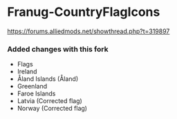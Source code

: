 # Franug-CountryFlagIcons

https://forums.alliedmods.net/showthread.php?t=319897

### Added changes with this fork
 - Flags
  - Ireland
  - Åland Islands (Åland)
  - Greenland
  - Faroe Islands
  - Latvia (Corrected flag)
  - Norway (Corrected flag)